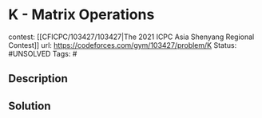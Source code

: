 # K - Matrix Operations

contest: [[CFICPC/103427/103427|The 2021 ICPC Asia Shenyang Regional Contest]]
url: https://codeforces.com/gym/103427/problem/K
Status: #UNSOLVED
Tags: #

## Description

## Solution

